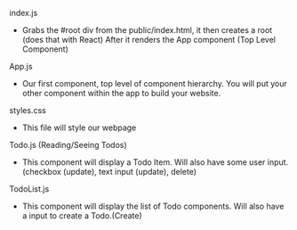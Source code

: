 index.js

- Grabs the #root div from the public/index.html, it then creates a root (does that with React) After it renders the App component (Top Level Component)

App.js

- Our first component, top level of component hierarchy. You will put your other component within the app to build your website.

styles.css

- This file will style our webpage

Todo.js (Reading/Seeing Todos)

- This component will display a Todo Item. Will also have some user input. (checkbox (update), text input (update), delete)

TodoList.js

- This component will display the list of Todo components. Will also have a input to create a Todo.(Create)
